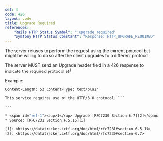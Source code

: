 ```yaml
---
set: 4
code: 426
layout: code
title: Upgrade Required
references:
    "Rails HTTP Status Symbol": ":upgrade_required"
    "Symfony HTTP Status Constant": "Response::HTTP_UPGRADE_REQUIRED"
---
```


The server refuses to perform the request using the current protocol but
might be willing to do so after the client upgrades to a different
protocol.

The server MUST send an Upgrade header field in a 426 response to
indicate the required protocol(s)<sup>[1](#ref-1)</sup>

Example:

``` HTTP/1.1 426 Upgrade Required Upgrade: HTTP/3.0 Connection: Upgrade
Content-Length: 53 Content-Type: text/plain

This service requires use of the HTTP/3.0 protocol. ```

---

* <span id="ref-1"><sup>1</sup> Upgrade [RFC7230 Section 6.7][2]</span>
* Source: [RFC7231 Section 6.5.15][1]

[1]: <https://datatracker.ietf.org/doc/html/rfc7231#section-6.5.15>
[2]: <https://datatracker.ietf.org/doc/html/rfc7230#section-6.7>
